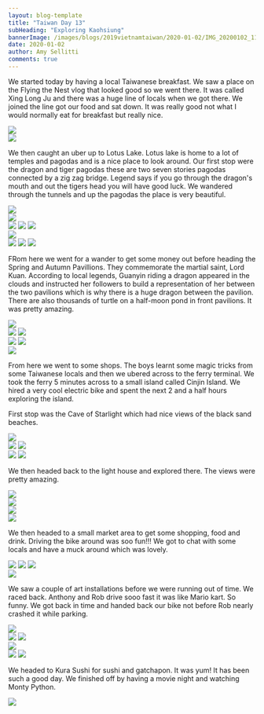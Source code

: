 ```yaml
---
layout: blog-template
title: "Taiwan Day 13"
subHeading: "Exploring Kaohsiung"
bannerImage: /images/blogs/2019vietnamtaiwan/2020-01-02/IMG_20200102_112047.jpg_compressed.JPEG
date: 2020-01-02
author: Amy Sellitti
comments: true
---
```


We started today by having a local Taiwanese breakfast. We saw a place on the Flying the Nest vlog that looked good so we went there. It was called Xing Long Ju and there was a huge line of locals when we got there. We joined the line got our food and sat down. It was really good not what I would normally eat for breakfast but really nice. 

<div class="center-image"><img src="/images/blogs/2019vietnamtaiwan/2020-01-02/IMG_20200102_102602.jpg_compressed.JPEG" /></div>
<div class="center-image"><img src="/images/blogs/2019vietnamtaiwan/2020-01-02/IMG_20200102_104412.jpg_compressed.JPEG" /></div>

We then caught an uber up to Lotus Lake. Lotus lake is home to a lot of temples and pagodas and is a nice place to look around. Our first stop were the dragon and tiger pagodas these are two seven stories pagodas connected by a zig zag bridge. Legend says if you go through the dragon's mouth and out the tigers head you will have good luck. We wandered through the tunnels and up the pagodas the place is very beautiful.

<div class="center-image"><img src="/images/blogs/2019vietnamtaiwan/2020-01-02/IMG_20200102_111550.jpg_compressed.JPEG" /></div>
<div class="center-image"><img src="/images/blogs/2019vietnamtaiwan/2020-01-02/IMG_20200102_112047.jpg_compressed.JPEG" /></div>
<div class="grid-2w-1l">
  <img src="/images/blogs/2019vietnamtaiwan/2020-01-02/IMG_20200102_112859.jpg_compressed.JPEG"/>
  <img src="/images/blogs/2019vietnamtaiwan/2020-01-02/20200102132818_IMG_4055.jpg_compressed.JPEG"/>
  <img src="/images/blogs/2019vietnamtaiwan/2020-01-02/20200102133513_IMG_4077.jpg_compressed.JPEG"/>
</div>
<div class="center-image"><img src="/images/blogs/2019vietnamtaiwan/2020-01-02/20200102134443_IMG_4089.jpg_compressed.JPEG" /></div>
<div class="grid-3c">
  <img src="/images/blogs/2019vietnamtaiwan/2020-01-02/IMG_20200102_112105.jpg_compressed.JPEG"/>
  <img src="/images/blogs/2019vietnamtaiwan/2020-01-02/20200102134240_IMG_4086.jpg_compressed.JPEG"/>
  <img src="/images/blogs/2019vietnamtaiwan/2020-01-02/IMG_20200102_112125.jpg_compressed.JPEG"/>
</div>

FRom here we went for a wander to get some money out before heading the Spring and Autumn Pavillions. They commemorate the martial saint, Lord Kuan. According to local legends, Guanyin riding a dragon appeared in the clouds and instructed her followers to build a representation of her between the two pavilions which is why there is a huge dragon between the pavilion. There are also thousands of turtle on a half-moon pond in front pavilions. It was pretty amazing. 

<div class="center-image"><img src="/images/blogs/2019vietnamtaiwan/2020-01-02/20200102144542_IMG_4117.jpg_compressed.JPEG" /></div>
<div class="grid-2c">
  <img src="/images/blogs/2019vietnamtaiwan/2020-01-02/20200102144613_IMG_4119.jpg_compressed.JPEG"/>
  <img src="/images/blogs/2019vietnamtaiwan/2020-01-02/IMG_4114.JPG_compressed.JPEGg"/>
</div>
<div class="grid-2c">
  <img src="/images/blogs/2019vietnamtaiwan/2020-01-02/20200102150703_IMG_4132.jpg_compressed.JPEG"/>
  <img src="/images/blogs/2019vietnamtaiwan/2020-01-02/20200102144805_IMG_4126.jpg_compressed.JPEG"/>
</div>
<div class="center-image"><img src="/images/blogs/2019vietnamtaiwan/2020-01-02/20200102151142_IMG_4135.jpg_compressed.JPEG" /></div>

From here we went to some shops. The boys learnt some magic tricks from some Taiwanese locals and then we ubered across to the ferry terminal. We took the ferry 5 minutes across to a small island called Cinjin Island. We hired a very cool electric bike and spent the next 2 and a half hours exploring the island.

First stop was the Cave of Starlight which had nice views of the black sand beaches.
<div class="center-image"><img src="/images/blogs/2019vietnamtaiwan/2020-01-02/20200102164659_IMG_4138.jpg_compressed.JPEG" /></div>
<div class="grid-2c">
  <img src="/images/blogs/2019vietnamtaiwan/2020-01-02/20200102165614_IMG_4149.jpg_compressed.JPEG"/>
  <img src="/images/blogs/2019vietnamtaiwan/2020-01-02/IMG_4140.JPG_compressed.JPEG"/>
</div>
<div class="grid-2c">
  <img src="/images/blogs/2019vietnamtaiwan/2020-01-02/IMG_4152.JPG_compressed.JPEG"/>
  <img src="/images/blogs/2019vietnamtaiwan/2020-01-02/IMG_4153.JPG_compressed.JPEG"/>
</div>

We then headed back to the light house and explored there. The views were pretty amazing. 

<div class="center-image"><img src="/images/blogs/2019vietnamtaiwan/2020-01-02/20200102171204_IMG_4162.jpg_compressed.JPEG" /></div>
<div class="center-image"><img src="/images/blogs/2019vietnamtaiwan/2020-01-02/20200102172753_IMG_4164.jpg_compressed.JPEG" /></div>
<div class="center-image"><img src="/images/blogs/2019vietnamtaiwan/2020-01-02/IMG_20200102_153410.jpg_compressed.JPEG" /></div>
<div class="center-image"><img src="images/blogs/2019vietnamtaiwan/2020-01-02/IMG_4171.JPG_compressed.JPEG" /></div>

We then headed to a small market area to get some shopping, food and drink. Driving the bike around was soo fun!!! We got to chat with some locals and have a muck around which was lovely. 

<div class="grid-1l-2w">
  <img src="/images/blogs/2019vietnamtaiwan/2020-01-02/IMG_20200102_160838.jpg_compressed.JPEG"/>
  <img src="/images/blogs/2019vietnamtaiwan/2020-01-02/20200102175931_IMG_4174.jpg_compressed.JPEG"/>
  <img src="/images/blogs/2019vietnamtaiwan/2020-01-02/IMG_4182.JPG_compressed.JPEG"/>
</div>
<div class="center-image"><img src="/images/blogs/2019vietnamtaiwan/2020-01-02/IMG_20200102_163447.jpg_compressed.JPEG" /></div>

We saw a couple of art installations before we were running out of time. We raced back. Anthony and Rob drive sooo fast it was like Mario kart. So funny. We got back in time and handed back our bike not before Rob nearly crashed it while parking. 

<div class="center-image"><img src="/images/blogs/2019vietnamtaiwan/2020-01-02/20200102184650_IMG_4193.jpg_compressed.JPEG" /></div>
<div class="grid-2c">
  <img src="/images/blogs/2019vietnamtaiwan/2020-01-02/20200102184742_IMG_4194.jpg_compressed.JPEG"/>
  <img src="/images/blogs/2019vietnamtaiwan/2020-01-02/IMG_4189.JPG_compressed.JPEG"/>
</div>
<div class="center-image"><img src="/images/blogs/2019vietnamtaiwan/2020-01-02/20200102185245_IMG_4197.jpg_compressed.JPEG" /></div>
<div class="grid-2c">
  <img src="/images/blogs/2019vietnamtaiwan/2020-01-02/IMG_4202.JPG_compressed.JPEG"/>
  <img src="/images/blogs/2019vietnamtaiwan/2020-01-02/IMG_4200.JPG_compressed.JPEG"/>
</div>

We headed to Kura Sushi for sushi and gatchapon. It was yum! It has been such a good day. We finished off by having a movie night and watching Monty Python.

<div class="center-image"><img src="/images/blogs/2019vietnamtaiwan/2020-01-02/IMG_20200102_181531.jpg_compressed.JPEG" /></div>
